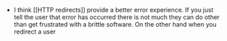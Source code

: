 - I think [[HTTP redirects]] provide a better error experience. If you just tell the user that error has occurred there is not much they can do other than get frustrated with a brittle software. On the other hand when you redirect a user
